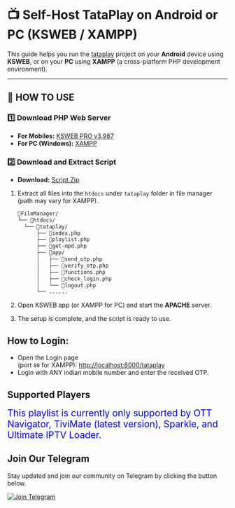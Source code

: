 # 📺 Self-Host TataPlay on Android or PC (KSWEB / XAMPP)

This guide helps you run the [tataplay](https://github.com/Anasvirat/Tataplay) project on your **Android** device using **KSWEB**, or on your **PC** using **XAMPP** (a cross-platform PHP development environment).

---

## 🎯 HOW TO USE

### 1️⃣ Download PHP Web Server

- **For Mobiles:** [KSWEB PRO v3.987](https://tsneh.vercel.app/ksweb_3.987.apk)
- **For PC (Windows):** [XAMPP](https://www.apachefriends.org/download.html)

### 2️⃣ Download and Extract Script

- **Download:** [Script Zip](https://github.com/drmlive/tataplay/archive/refs/heads/main.zip)

1. Extract all files into the `htdocs` under `tataplay` folder in file manager (path may vary for XAMPP).
    ```bash
    📂FileManager/
    └── 📂htdocs/
      └── 📂tataplay/
          ├── 📄index.php
          ├── 📄playlist.php
          ├── 📄get-mpd.php
          ├── 📂app/
          │   ├── 📄send_otp.php
          │   ├── 📄verify_otp.php
          │   ├── 📄functions.php
          │   ├── 📄check_login.php
          │   └── 📄logout.php
          └── ......
    ```
2. Open KSWEB app (or XAMPP for PC) and start the **APACHE** server.

3. The setup is complete, and the script is ready to use.

## How to Login:

- Open the Login page<br>(port `80` for XAMPP): [http://localhost:8000/tataplay](http://localhost:8000/tataplay)
- Login with ANY indian mobile number and enter the received OTP.

## Supported Players

<div style="font-size: 1.5em; color: #0000ff;">
    This playlist is currently only supported by OTT Navigator, TiviMate (latest version), Sparkle, and Ultimate IPTV Loader.
</div>

## Join Our Telegram

Stay updated and join our community on Telegram by clicking the button below.

[![Join Telegram](https://img.shields.io/badge/Join-Telegram-blue?logo=telegram)](https://t.me/+rQTz5VL8CRpjNTZl)
